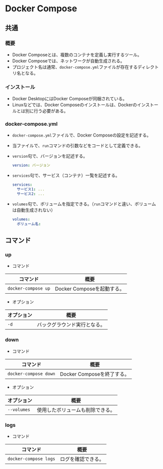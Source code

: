 # Docker Compose

## 共通

### 概要

- Docker Composeとは、複数のコンテナを定義し実行するツール。
- Docker Composeでは、ネットワークが自動生成される。
- プロジェクト名は通常、`docker-compose.yml`ファイルが存在するディレクトリ名となる。

### インストール

- Docker DesktopにはDocker Composeが同梱されている。
- Linuxなどでは、Docker Composeのインストールは、Dockerのインストールとは別に行う必要がある。

### docker-compose.yml

- `docker-compose.yml`ファイルで、Docker Composeの設定を記述する。
- 当ファイルで、`run`コマンドの引数などをコードとして定義できる。
- `version`句で、バージョンを記述する。

  ```yaml
  version: バージョン
  ```

- `services`句で、サービス（コンテナ）一覧を記述する。

  ```yaml
  services:
    サービス1: ...
    サービス2: ...
  ```

- `volumes`句で、ボリュームを指定できる。（`run`コマンドと違い、ボリュームは自動生成されない）

  ```yaml
  volumes:
    ボリューム名:
  ```

## コマンド

### up

- コマンド

|コマンド|概要|
|---|---|
|`docker-compose up`|Docker Composeを起動する。|

- オプション

|オプション|概要|
|---|---|
|`-d`|バックグラウンド実行となる。|

### down

- コマンド

|コマンド|概要|
|---|---|
|`docker-compose down`|Docker Composeを終了する。|

- オプション

|オプション|概要|
|---|---|
|`--volumes`|使用したボリュームも削除できる。|

### logs

- コマンド

|コマンド|概要|
|---|---|
|`docker-compose logs`|ログを確認できる。|
